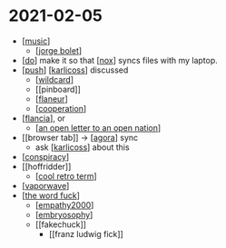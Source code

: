 # 2021-02-05

- [[music]]
  - [[jorge bolet]]
- [[do]] make it so that [[nox]] syncs files with my laptop.
- [[push]] [[karlicoss]] discussed
  - [[wildcard]]
  - [[pinboard]]
  - [[flaneur]]
  - [[cooperation]]
- [[flancia]], or
  - [[an open letter to an open nation]]
- [[browser tab]] -> [[agora]] sync
  - ask [[karlicoss]] about this
- [[conspiracy]]
- [[hoffridder]]
  - [[cool retro term]]
- [[vaporwave]]
- [[the word fuck]]
  - [[empathy2000]]
  - [[embryosophy]]
  - [[fakechuck]]
    - [[franz ludwig fick]]

[//begin]: # "Autogenerated link references for markdown compatibility"
[music]: ../music "Music"
[jorge bolet]: ../jorge-bolet "Jorge Bolet"
[do]: ../do "Do"
[nox]: ../nox "Nox"
[push]: ../push "Push"
[karlicoss]: ../karlicoss "Karlicoss"
[wildcard]: ../wildcard "Wildcard"
[flaneur]: ../flaneur "Flaneur"
[cooperation]: ../cooperation "Cooperation"
[flancia]: ../flancia "Flancia"
[an open letter to an open nation]: ../an-open-letter-to-an-open-nation "An Open Letter to an Open Nation"
[agora]: ../agora "Agora"
[conspiracy]: ../conspiracy "Conspiracy"
[cool retro term]: ../cool-retro-term "Cool Retro Term"
[vaporwave]: ../vaporwave "Vaporwave"
[the word fuck]: ../the-word-fuck "The Word Fuck"
[empathy2000]: ../empathy2000 "Empathy2000"
[embryosophy]: ../embryosophy "Embryosophy"
[//end]: # "Autogenerated link references"